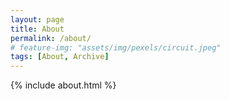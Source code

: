 ```yaml
---
layout: page
title: About
permalink: /about/
# feature-img: "assets/img/pexels/circuit.jpeg"
tags: [About, Archive]
---
```


{% include about.html %}

<!-- Type on Bleak is based on Type Theme, a free and open-source theme for [Jekyll](http://jekyllrb.com/), licensed under the MIT License.

Head over to the [theme's documentation](https://github.io/dillonmemo/Type-on-Bleak) for much more information about Type on Bleak or to install this theme on your own Jekyll site.

This file is an example of a page in Jekyll, that automatically shows up in the header navigation, you can delete or modify this file freely. -->
 
